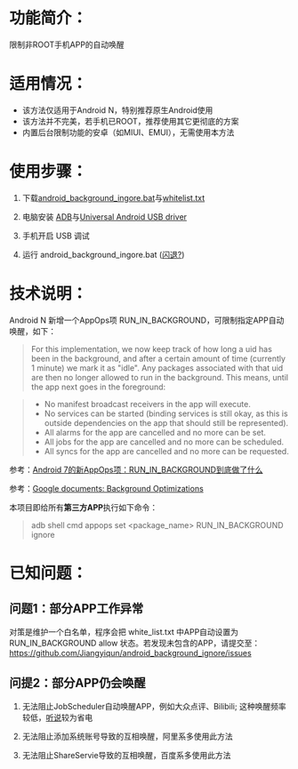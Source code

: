 # 功能简介：
限制非ROOT手机APP的自动唤醒

# 适用情况：
- 该方法仅适用于Android N，特别推荐原生Android使用
- 该方法并不完美，若手机已ROOT，推荐使用其它更彻底的方案
- 内置后台限制功能的安卓（如MIUI、EMUI），无需使用本方法

# 使用步骤：

1. 下载[android_background_ingore.bat](https://raw.githubusercontent.com/Jiangyiqun/android_background_ignore/master/android_background_ingore.bat)与[whitelist.txt](https://raw.githubusercontent.com/Jiangyiqun/android_background_ignore/master/white_list.txt)

2. 电脑安装 [ADB](http://forum.xda-developers.com/showthread.php?p=48915118#post48915118)与[Universal Android USB driver](http://dl.google.com/android/repository/usb_driver_r11-windows.zip)

3. 手机开启 USB 调试 

4. 运行 android_background_ingore.bat  ([闪退?](https://github.com/Jiangyiqun/android_background_ignore/wiki))

# 技术说明：
Android N 新增一个AppOps项 RUN_IN_BACKGROUND，可限制指定APP自动唤醒，如下：

> For this implementation, we now keep track of how long a uid has
been in the background, and after a certain amount of time
(currently 1 minute) we mark it as "idle".  Any packages associated
with that uid are then no longer allowed to run in the background.
This means, until the app next goes in the foreground:

> - No manifest broadcast receivers in the app will execute.
> - No services can be started (binding services is still okay,
>   as this is outside dependencies on the app that should still
  be represented).
> - All alarms for the app are cancelled and no more can be set.
> - All jobs for the app are cancelled and no more can be scheduled.
> - All syncs for the app are cancelled and no more can be requested.

参考：[Android 7的新AppOps项：RUN_IN_BACKGROUND到底做了什么](https://zhuanlan.zhihu.com/p/22162719)

参考：[Google documents: Background Optimizations](https://developer.android.com/topic/performance/background-optimization.html)

本项目即给所有**第三方APP**执行如下命令：
> adb shell cmd appops set <package_name> RUN_IN_BACKGROUND ignore

# 已知问题：

## 问题1：部分APP工作异常

对策是维护一个白名单，程序会把 white_list.txt 中APP自动设置为 RUN_IN_BACKGROUND allow 状态。若发现未包含的APP，请提交至：https://github.com/Jiangyiqun/android_background_ignore/issues

## 问提2：部分APP仍会唤醒

1. 无法阻止JobScheduler自动唤醒APP，例如大众点评、Bilibili; 这种唤醒频率较低，[听说](https://www.zhihu.com/question/24360587)较为省电

2. 无法阻止添加系统账号导致的互相唤醒，阿里系多使用此方法

3. 无法阻止ShareServie导致的互相唤醒，百度系多使用此方法